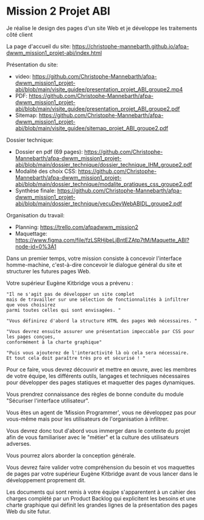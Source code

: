 # Mission 2 Projet ABI
Je réalise le design des pages d'un site Web et je développe les traitements côté client

La page d'accueil du site: https://christophe-mannebarth.github.io/afpa-dwwm_mission1_projet-abi/index.html

Présentation du site:
  - video: https://github.com/Christophe-Mannebarth/afpa-dwwm_mission1_projet-abi/blob/main/visite_guidee/presentation_projet_ABI_groupe2.mp4
  - PDF: https://github.com/Christophe-Mannebarth/afpa-dwwm_mission1_projet-abi/blob/main/visite_guidee/presentation_projet_ABI_groupe2.pdf
  - Sitemap: https://github.com/Christophe-Mannebarth/afpa-dwwm_mission1_projet-abi/blob/main/visite_guidee/sitemap_projet_ABI_groupe2.pdf
  
Dossier technique:
  - Dossier en pdf (69 pages): https://github.com/Christophe-Mannebarth/afpa-dwwm_mission1_projet-abi/blob/main/dossier_technique/dossier_technique_IHM_groupe2.pdf
  - Modalité des choix CSS: https://github.com/Christophe-Mannebarth/afpa-dwwm_mission1_projet-abi/blob/main/dossier_technique/modalite_pratiques_css_groupe2.pdf
  - Synthèse finale: https://github.com/Christophe-Mannebarth/afpa-dwwm_mission1_projet-abi/blob/main/dossier_technique/vecuDevWebABIDL_groupe2.pdf
  
Organisation du travail: 
- Planning: https://trello.com/afpadwwm_mission2
- Maquettage: https://www.figma.com/file/fzLSRHjbeLjBntEZAtp7tM/Maquette_ABI?node-id=0%3A1

Dans un premier temps, votre mission consiste à concevoir l'interface homme-machine, 
c'est-à-dire concevoir le dialogue général du site et structurer les futures pages Web.

Votre supérieur Eugène Kitbridge vous a prévenu :

    "Il ne s'agit pas de développer un site complet 
    mais de travailler sur une sélection de fonctionnalités à infiltrer que vous choisirez 
    parmi toutes celles qui sont envisagées. "

    "Vous définirez d'abord la structure HTML des pages Web nécessaires. "

    "Vous devrez ensuite assurer une présentation impeccable par CSS pour les pages conçues, 
    conformément à la charte graphique"

    "Puis vous ajouterez de l'interactivité là où cela sera nécessaire. 
    Et tout cela doit paraître très pro et sécurisé ! "

Pour ce faire, vous devrez découvrir et mettre en œuvre, avec les membres de votre équipe, 
les différents outils, langages et techniques nécessaires pour développer des pages statiques 
et maquetter des pages dynamiques.

Vous prendrez connaissance des règles de bonne conduite du module "Sécuriser l'interface utilisateur".

Vous êtes un agent de ‘Mission Programmer', vous ne développez pas pour vous-même mais pour les utilisateurs
de l'organisation à infiltrer.

Vous devrez donc tout d'abord vous immerger dans le contexte du projet afin de vous familiariser avec le 
"métier" et la culture des utilisateurs adverses.

Vous pourrez alors aborder la conception générale.

Vous devrez faire valider votre compréhension du besoin et vos maquettes de pages par votre supérieur 
Eugène Kitbridge avant de vous lancer dans le développement proprement dit.

Les documents qui sont remis à votre équipe s'apparentent à un cahier des charges complété par un Product 
Backlog qui explicitent les besoins et une charte graphique qui définit les grandes lignes de la présentation des pages Web du site futur.

